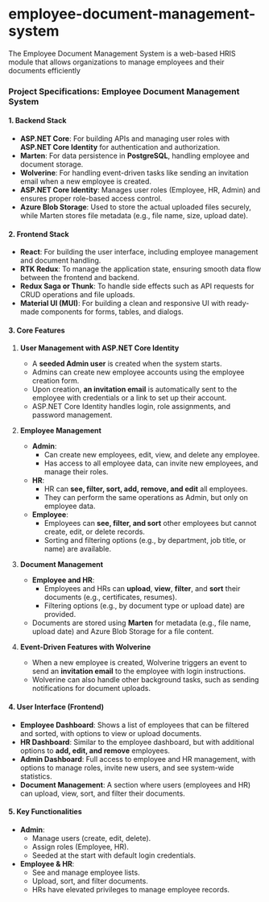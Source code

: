 # employee-document-management-system
The Employee Document Management System is a web-based HRIS module that allows organizations to manage employees and their documents efficiently


### **Project Specifications: Employee Document Management System**

#### **1. Backend Stack**
   - **ASP.NET Core**: For building APIs and managing user roles with **ASP.NET Core Identity** for authentication and authorization.
   - **Marten**: For data persistence in **PostgreSQL**, handling employee and document storage.
   - **Wolverine**: For handling event-driven tasks like sending an invitation email when a new employee is created.
   - **ASP.NET Core Identity**: Manages user roles (Employee, HR, Admin) and ensures proper role-based access control.
   - **Azure Blob Storage**: Used to store the actual uploaded files securely, while Marten stores file metadata (e.g., file name, size, upload date).

#### **2. Frontend Stack**
   - **React**: For building the user interface, including employee management and document handling.
   - **RTK Redux**: To manage the application state, ensuring smooth data flow between the frontend and backend.
   - **Redux Saga or Thunk**: To handle side effects such as API requests for CRUD operations and file uploads.
   - **Material UI (MUI)**: For building a clean and responsive UI with ready-made components for forms, tables, and dialogs.

#### **3. Core Features**

1. **User Management with ASP.NET Core Identity**
   - A **seeded Admin user** is created when the system starts.
   - Admins can create new employee accounts using the employee creation form.
   - Upon creation, **an invitation email** is automatically sent to the employee with credentials or a link to set up their account.
   - ASP.NET Core Identity handles login, role assignments, and password management.

2. **Employee Management**
   - **Admin**:
     - Can create new employees, edit, view, and delete any employee.
     - Has access to all employee data, can invite new employees, and manage their roles.
   - **HR**:
     - HR can **see, filter, sort, add, remove, and edit** all employees.
     - They can perform the same operations as Admin, but only on employee data.
   - **Employee**:
     - Employees can **see, filter, and sort** other employees but cannot create, edit, or delete records.
     - Sorting and filtering options (e.g., by department, job title, or name) are available.

3. **Document Management**
   - **Employee and HR**:
     - Employees and HRs can **upload**, **view**, **filter**, and **sort** their documents (e.g., certificates, resumes).
     - Filtering options (e.g., by document type or upload date) are provided.
   - Documents are stored using **Marten** for metadata (e.g., file name, upload date) and Azure Blob Storage for a file content.

4. **Event-Driven Features with Wolverine**
   - When a new employee is created, Wolverine triggers an event to send an **invitation email** to the employee with login instructions.
   - Wolverine can also handle other background tasks, such as sending notifications for document uploads.

#### **4. User Interface (Frontend)**
   - **Employee Dashboard**: Shows a list of employees that can be filtered and sorted, with options to view or upload documents.
   - **HR Dashboard**: Similar to the employee dashboard, but with additional options to **add, edit, and remove** employees.
   - **Admin Dashboard**: Full access to employee and HR management, with options to manage roles, invite new users, and see system-wide statistics.
   - **Document Management**: A section where users (employees and HR) can upload, view, sort, and filter their documents.

#### **5. Key Functionalities**
   - **Admin**:
     - Manage users (create, edit, delete).
     - Assign roles (Employee, HR).
     - Seeded at the start with default login credentials.
   - **Employee & HR**:
     - See and manage employee lists.
     - Upload, sort, and filter documents.
     - HRs have elevated privileges to manage employee records.
